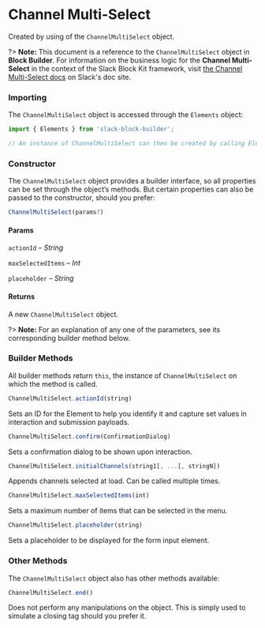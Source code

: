 # Channel Multi-Select

Created by using of the `ChannelMultiSelect` object.

?> **Note:** This document is a reference to the `ChannelMultiSelect` object in **Block Builder**. For information on the business logic for the **Channel Multi-Select** in the context of the Slack Block Kit framework, visit [the Channel Multi-Select docs](https:&#x2F;&#x2F;api.slack.com&#x2F;reference&#x2F;block-kit&#x2F;block-elements#channel_multi_select) on Slack's doc site.

### Importing

The `ChannelMultiSelect` object is accessed through the `Elements` object:

```javascript
import { Elements } from 'slack-block-builder';

// An instance of ChannelMultiSelect can then be created by calling Elements.ChannelMultiSelect();
```


### Constructor

The `ChannelMultiSelect` object provides a builder interface, so all properties can be set through the object’s methods. But certain properties can also be passed to the constructor, should you prefer:

```javascript
ChannelMultiSelect(params?)
```

#### Params

`actionId` – *String*

`maxSelectedItems` – *Int*

`placeholder` – *String*

#### Returns

A new `ChannelMultiSelect` object.

?> **Note:** For an explanation of any one of the parameters, see its corresponding builder method below.

### Builder Methods

All builder methods return `this`, the instance of `ChannelMultiSelect` on which the method is called.

```javascript
ChannelMultiSelect.actionId(string)
```

Sets an ID for the Element to help you identify it and capture set values in interaction and submission payloads.
```javascript
ChannelMultiSelect.confirm(ConfirmationDialog)
```

Sets a confirmation dialog to be shown upon interaction.
```javascript
ChannelMultiSelect.initialChannels(string1[, ...[, stringN])
```

Appends channels selected at load. Can be called multiple times.
```javascript
ChannelMultiSelect.maxSelectedItems(int)
```

Sets a maximum number of items that can be selected in the menu.
```javascript
ChannelMultiSelect.placeholder(string)
```

Sets a placeholder to be displayed for the form input element.


### Other Methods

The `ChannelMultiSelect` object also has other methods available:

```javascript
ChannelMultiSelect.end()
```

Does not perform any manipulations on the object. This is simply used to simulate a closing tag should you prefer it.

